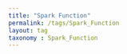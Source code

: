 ```yaml
---
title: "Spark Function"
permalink: /tags/Spark_Function
layout: tag
taxonomy : Spark_Function
---
```

